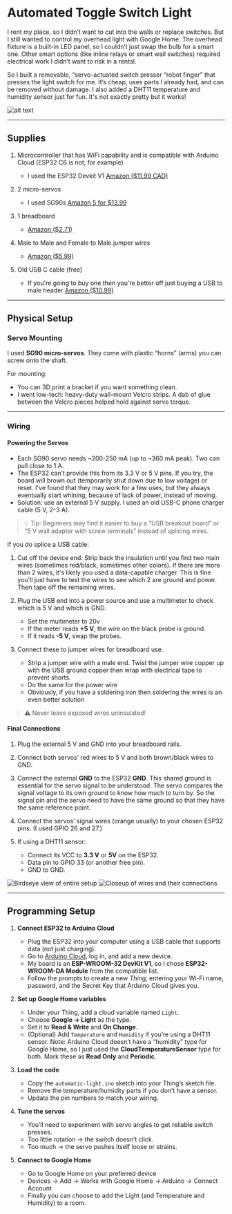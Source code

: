 # Automated Toggle Switch Light

I rent my place, so I didn’t want to cut into the walls or replace switches. But I still wanted to control my overhead light with Google Home. The overhead fixture is a built-in LED panel, so I couldn’t just swap the bulb for a smart one. Other smart options (like inline relays or smart wall switches) required electrical work I didn’t want to risk in a rental.

So I built a removable, “servo-actuated switch presser “robot finger” that presses the light switch for me. It’s cheap, uses parts I already had, and can be removed without damage. I also added a DHT11 temperature and humidity sensor just for fun. It's not exactly pretty but it works!

![alt text](20250922_013749.jpg)

---

## Supplies

1. Microcontroller that has WiFi capability and is compatible with Arduino Cloud (ESP32 C6 is not, for example)
   * I used the ESP32 Devkit V1 [Amazon ($11.99 CAD)](https://www.amazon.ca/Haosie-Module-Development-Wireless-ESP32-D0WDQ6/dp/B0CQQ5T8J9/ref=sr_1_10?crid=M0H6OHR1QIV6&dib=eyJ2IjoiMSJ9.cok-XVsK4jczXbLD-D6rJsXbtfY8D3a34cPqD3lXwKQMTnhiVHH-xt7VPxKu7OL4S5NlbF7RoYNVWrScQ8dCR1AVIAOOGhqVayoayLArgj76z_tif9xxT7fiCgNDsaOW13Z_Cm6YzI5ZzhI-8W41WaWRD4uNn70_p7kTiAQhIwdhotrkmjt27UM0ujJrEYDT2Xc8CRoqFY0loU1loqp7yn3Ij2THxjU5w1OP8kxARR1BdJ3F87GenTHJiMhHaNoRtgCMF0GDd3ttsYfh4RTMkj3XM8MTtPoYrKPoWapSJwI.RT13kyvV9jfHqnORreH7lwPGg_3iAsbJ4IIJZ8Efjpk&dib_tag=se&keywords=esp+wroom+32&qid=1758574437&refinements=p_36%3A-1500&rnid=12035759011&sprefix=esp+wroom+32%2Caps%2C154&sr=8-10)

2. 2 micro-servos
   * I used SG90s [Amazon 5 for $13.99](https://www.amazon.ca/Motors-Helicopter-Standard-Steering-Control/dp/B0CXXPFNMF/ref=sr_1_10?crid=2LS8I6WJHF3ID&dib=eyJ2IjoiMSJ9.KPKEM935jJOwk0fBEGqDVvbfFEMavR3DMHqLtlR-o6rSt88Nax2skVouk-NBqkm-k_P2yqirT_9ZRG5dfLVFSC8ZE9X9fViUfcATZ9kfxxA3Lgi0a8haFsX5Zx7pSO3EiTjvZH4YKk_Ma5VwOduhv9gGHzBXdRxS070WZi2iINBSur8fVEEbOffMdQRkg880H5yokNM0yDIvNqFu2CIH4Q34ksT7geVS1qwQuKtnLaupxnfZ2HgMF9bJ1XcPNABQ34AaB5F5_-l-DKZMphj-6jhNtTHj19aIMiVwop5gulg.g6N3jAAPRIMGWdB8p7B_eLUy5Yxw37iUxNu2WySGP00&dib_tag=se&keywords=sg90&qid=1758574647&sprefix=sg90%2Caps%2C164&sr=8-10)
3. 1 breadboard
   * [Amazon ($2.71)](https://www.amazon.ca/Taidacent-Solderless-Breadboard-Experimental-Platform/dp/B081YTVYRR/ref=sr_1_13?crid=186V5BCQ7IDZW&dib=eyJ2IjoiMSJ9.z7xYv5zE7iZ1GB2---gwXG_oFkXAiYfTr5aQueFh8jidZj-b_TANBAYX4Erdnoe6MY0W3vUc7plSTypFxCBAXQ46ILe-iNfsjgP9pPdnk65Qq8g1b7C2OiHd_2-WTHUPOCC7PcpJhgKMOIC0Uzhf5uk1zbEhSl7wBzdp7P_wojOu4LOv6hkyKwP3t7GR9seDW40YHqbc5k1FQVzQakt0rx64vwIeubh424XvF9lJgZD0NnpAyBzdi9dm6wvzbvO9mtjh8Y3UivFzkVZE0iL4w8bTaCtw-u4rcMSaoNQXyTc.eFIQ2CBx1UVANjVl3_Ws-dWe7hVxR3YMtiLO5sYwGY8&dib_tag=se&keywords=mini+breadboard&qid=1758574992&refinements=p_36%3A-800&rnid=12035759011&sprefix=mini+breadboard%2Caps%2C142&sr=8-13)
4. Male to Male and Female to Male jumper wires
   * [Amazon ($5.99)](https://www.amazon.ca/Generic-Multi-colored-Breadboard-Jumper-Female/dp/B0BYZDK16X/ref=sr_1_6?crid=3U3JPGWPTXESY&dib=eyJ2IjoiMSJ9.arURaQwUmGF_DmWSn0grjMRIKJxWrZQBvQ-fhksJ0qtebIMDstIT9GYbgMo1QwcnxqJGt0MZiki1wlICRTDOtaM_zGdSdrPenXF3mxaCdgG2mIeYtINnoXu2vhMvX0rPAdV2W_-PmT3wkg__G8mAH2wgz9_-3eOUhWAmFziAzLsR4fAprmgapVFcAD72s8tZp2boOcYtGcErG53sT11tUgtbJDlEu9TltWgMjOyVk-qnpQAE758wi52KpO7UYe5AiPkZBah3gNa2fwFbjg6n8wMcNdIIKHDRjHgDzlS-DkM.oZ529prrBpGcsjpr3Opaj5QK957YmI4Uc72FdR2qLbM&dib_tag=se&keywords=female+to+male+and+male+to+male+jumper+wires&qid=1758575127&refinements=p_36%3A-800&rnid=12035759011&sprefix=female+to+male+and+male+to+male%2Caps%2C177&sr=8-6)
5. Old USB C cable (free)
   * If you're going to buy one then you're better off just buying a USB to male header [Amazon ($10.99)](https://www.amazon.ca/DKARDU-Motherboard-Extender-Adapter-Converter/dp/B0C14LD753/ref=sr_1_19?crid=3Q4RMJKXMDWDY&dib=eyJ2IjoiMSJ9.20wRrIHTC9YCEQ5YZO7-mee-7V-t-SgRW0H2QAfqqp3_NH12fer6Y4tZLmkrx7w3MHn9zbgEq8V0bnupHbILSNRbDx7HyNCEr3GFamKAyMPvYcs1amACgfuRTMWV9kBlMuB1RlrbsquCArtWxQuV6m-VapqzbVNnhzjX_05PbRfZKBoFGdd6Q5X-YYF69RbNSJAz5QiLFHwCUSKl1QaPFRa0lke4lxqeUzTp5Nwcgl85EwLAQRma5LseH2_Bpsmz98Y7PgVFzo80EaC6VugmP1bg18OCsF28edVTGOw8q0Q.2UDeZIiyz50J_CditbVnnUHFCPw4hr5JtZvE4G_6MW0&dib_tag=se&keywords=usb+to+breadboard+wire&qid=1758575271&sprefix=usb+to+breadb%2Caps%2C178&sr=8-19)

---

## Physical Setup

### Servo Mounting

I used **SG90 micro-servos**. They come with plastic “horns” (arms) you can screw onto the shaft.

For mounting:

* You can 3D print a bracket if you want something clean.
* I went low-tech: heavy-duty wall-mount Velcro strips. A dab of glue between the Velcro pieces helped hold against servo torque.

---

### Wiring

#### Powering the Servos

* Each SG90 servo needs \~200-250 mA (up to \~360 mA peak). Two can pull close to 1 A.
* The ESP32 can’t provide this from its 3.3 V or 5 V pins. If you try, the board will brown out (temporarily shut down due to low voltage) or reset. I've found that they may work for a few uses, but they always eventually start whining, because of lack of power, instead of moving.
* Solution: use an external 5 V supply. I used an old USB-C phone charger cable (5 V, 2–3 A).

> 💡 Tip: Beginners may find it easier to buy a “USB breakout board” or “5 V wall adapter with screw terminals” instead of splicing wires.

If you do splice a USB cable:

1. Cut off the device end. Strip back the insulation until you find two main wires (sometimes red/black, sometimes other colors). If there are more than 2 wires, it's likely you used a data-capable charger. This is fine you'll just have to test the wires to see which 2 are ground and power. Then tape off the remaining wires.
2. Plug the USB end into a power source and use a multimeter to check which is 5 V and which is GND.

   * Set the multimeter to 20v
   * If the meter reads **+5 V**, the wire on the black probe is ground.
   * If it reads **-5 V**, swap the probes.
3. Connect these to jumper wires for breadboard use.
    
    * Strip a jumper wire with a male end. Twist the jumper wire copper up with the USB ground copper then wrap with electrical tape to prevent shorts.
    * Do the same for the power wire
    * Obviously, if you have a soldering iron then soldering the wires is an even better solution
> ⚠️ Never leave exposed wires uninsulated!

#### Final Connections

1. Plug the external 5 V and GND into your breadboard rails.
2. Connect both servos’ red wires to 5 V and both brown/black wires to GND.
3. Connect the external **GND** to the ESP32 **GND**. This shared ground is essential for the servo signal to be understood. The servo compares the signal voltage to its own ground to know how much to turn by. So the signal pin and the servo need to have the same ground so that they have the same reference point. 
4. Connect the servos’ signal wires (orange usually) to your chosen ESP32 pins. (I used GPIO 26 and 27.)
5. If using a DHT11 sensor:

   * Connect its VCC to **3.3 V** or **5V** on the ESP32.
   * Data pin to GPIO 33 (or another free pin).
   * GND to GND.
   
![Birdseye view of entire setup](20250922_013322.jpg)
![Closeup of wires and their connections](20250922_013334.jpg)

---

## Programming Setup

1. **Connect ESP32 to Arduino Cloud**

   * Plug the ESP32 into your computer using a USB cable that supports data (not just charging).
   * Go to [Arduino Cloud](https://cloud.arduino.cc), log in, and add a new device.
   * My board is an **ESP-WROOM-32 DevKit V1**, so I chose **ESP32-WROOM-DA Module** from the compatible list.
   * Follow the prompts to create a new *Thing*, entering your Wi-Fi name, password, and the Secret Key that Arduino Cloud gives you.

2. **Set up Google Home variables**

   * Under your Thing, add a cloud variable named `Light`.
   * Choose **Google → Light** as the type.
   * Set it to **Read & Write** and **On Change**.
   * (Optional) Add `Temperature` and `Humidity` if you’re using a DHT11 sensor. Note: Arduino Cloud doesn’t have a “humidity” type for Google Home, so I just used the **CloudTemperatureSensor** type for both. Mark these as **Read Only** and **Periodic**.

3. **Load the code**

   * Copy the `automatic-light.ino` sketch into your Thing’s sketch file.
   * Remove the temperature/humidity parts if you don’t have a sensor.
   * Update the pin numbers to match your wiring.

4. **Tune the servos**

   * You’ll need to experiment with servo angles to get reliable switch presses.
   * Too little rotation → the switch doesn’t click.
   * Too much → the servo pushes itself loose or strains.

5. **Connect to Google Home**

    * Go to Google Home on your preferred device
    * Devices -> Add -> Works with Google Home -> Arduino -> Connect Account
    * Finally you can choose to add the Light (and Temperature and Humidity) to a room. 
